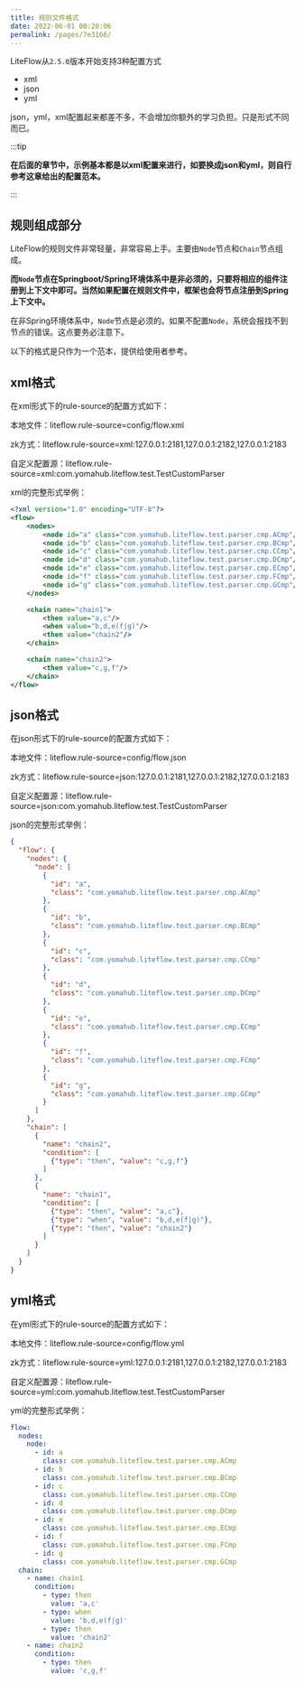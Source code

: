 ```yaml
---
title: 规则文件格式
date: 2022-06-01 00:20:06
permalink: /pages/7e3166/
---
```


LiteFlow从`2.5.0`版本开始支持3种配置方式
- xml
- json
- yml

json，yml，xml配置起来都差不多，不会增加你额外的学习负担。只是形式不同而已。

:::tip

**在后面的章节中，示例基本都是以xml配置来进行，如要换成json和yml，则自行参考这章给出的配置范本。**

:::



## 规则组成部分

LiteFlow的规则文件非常轻量，非常容易上手。主要由`Node`节点和`Chain`节点组成。

**而`Node`节点在Springboot/Spring环境体系中是非必须的，只要将相应的组件注册到上下文中即可。当然如果配置在规则文件中，框架也会将节点注册到Spring上下文中。**



在非Spring环境体系中，`Node`节点是必须的。如果不配置`Node`，系统会报找不到节点的错误。这点要务必注意下。



以下的格式是只作为一个范本，提供给使用者参考。



## xml格式
在xml形式下的rule-source的配置方式如下：

本地文件：liteflow.rule-source=config/flow.xml

zk方式：liteflow.rule-source=xml:127.0.0.1:2181,127.0.0.1:2182,127.0.0.1:2183

自定义配置源：liteflow.rule-source=xml:com.yomahub.liteflow.test.TestCustomParser


xml的完整形式举例：
```xml
<?xml version="1.0" encoding="UTF-8"?>
<flow>
    <nodes>
        <node id="a" class="com.yomahub.liteflow.test.parser.cmp.ACmp"/>
        <node id="b" class="com.yomahub.liteflow.test.parser.cmp.BCmp"/>
        <node id="c" class="com.yomahub.liteflow.test.parser.cmp.CCmp"/>
        <node id="d" class="com.yomahub.liteflow.test.parser.cmp.DCmp"/>
        <node id="e" class="com.yomahub.liteflow.test.parser.cmp.ECmp"/>
        <node id="f" class="com.yomahub.liteflow.test.parser.cmp.FCmp"/>
        <node id="g" class="com.yomahub.liteflow.test.parser.cmp.GCmp"/>
    </nodes>

    <chain name="chain1">
        <then value="a,c"/>
        <when value="b,d,e(f|g)"/>
        <then value="chain2"/>
    </chain>

    <chain name="chain2">
        <then value="c,g,f"/>
    </chain>
</flow>
```

## json格式

在json形式下的rule-source的配置方式如下：

本地文件：liteflow.rule-source=config/flow.json

zk方式：liteflow.rule-source=json:127.0.0.1:2181,127.0.0.1:2182,127.0.0.1:2183

自定义配置源：liteflow.rule-source=json:com.yomahub.liteflow.test.TestCustomParser

json的完整形式举例：

```json
{
  "flow": {
    "nodes": {
      "node": [
        {
          "id": "a",
          "class": "com.yomahub.liteflow.test.parser.cmp.ACmp"
        },
        {
          "id": "b",
          "class": "com.yomahub.liteflow.test.parser.cmp.BCmp"
        },
        {
          "id": "c",
          "class": "com.yomahub.liteflow.test.parser.cmp.CCmp"
        },
        {
          "id": "d",
          "class": "com.yomahub.liteflow.test.parser.cmp.DCmp"
        },
        {
          "id": "e",
          "class": "com.yomahub.liteflow.test.parser.cmp.ECmp"
        },
        {
          "id": "f",
          "class": "com.yomahub.liteflow.test.parser.cmp.FCmp"
        },
        {
          "id": "g",
          "class": "com.yomahub.liteflow.test.parser.cmp.GCmp"
        }
      ]
    },
    "chain": [
      {
        "name": "chain2",
        "condition": [
          {"type": "then", "value": "c,g,f"}
        ]
      },
      {
        "name": "chain1",
        "condition": [
          {"type": "then", "value": "a,c"},
          {"type": "when", "value": "b,d,e(f|g)"},
          {"type": "then", "value": "chain2"}
        ]
      }
    ]
  }
}
```

## yml格式

在yml形式下的rule-source的配置方式如下：

本地文件：liteflow.rule-source=config/flow.yml

zk方式：liteflow.rule-source=yml:127.0.0.1:2181,127.0.0.1:2182,127.0.0.1:2183

自定义配置源：liteflow.rule-source=yml:com.yomahub.liteflow.test.TestCustomParser


yml的完整形式举例：

```yaml
flow:
  nodes:
    node:
      - id: a
        class: com.yomahub.liteflow.test.parser.cmp.ACmp
      - id: b
        class: com.yomahub.liteflow.test.parser.cmp.BCmp
      - id: c
        class: com.yomahub.liteflow.test.parser.cmp.CCmp
      - id: d
        class: com.yomahub.liteflow.test.parser.cmp.DCmp
      - id: e
        class: com.yomahub.liteflow.test.parser.cmp.ECmp
      - id: f
        class: com.yomahub.liteflow.test.parser.cmp.FCmp
      - id: g
        class: com.yomahub.liteflow.test.parser.cmp.GCmp
  chain:
    - name: chain1
      condition:
        - type: then
          value: 'a,c'
        - type: when
          value: 'b,d,e(f|g)'
        - type: then
          value: 'chain2'
    - name: chain2
      condition:
        - type: then
          value: 'c,g,f'

```